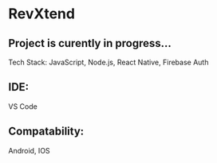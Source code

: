 # RevXtend

## Project is curently in progress...

 Tech Stack: JavaScript, Node.js, React Native, Firebase Auth

## IDE:
 VS Code

## Compatability:
 Android, IOS
